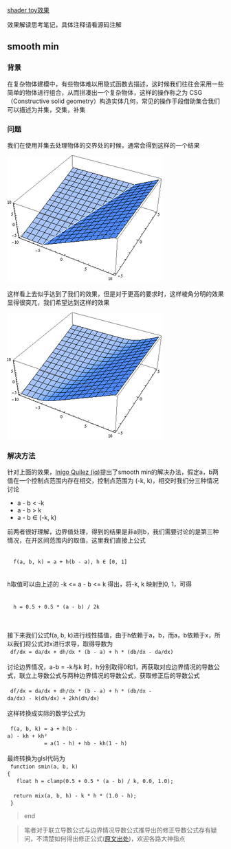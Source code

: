 [shader toy效果](https://www.shadertoy.com/view/ltBGzc)

效果解读思考笔记，具体注释请看源码注解

## smooth min
### 背景
  在复杂物体建模中，有些物体难以用隐式函数去描述，这时候我们往往会采用一些简单的物体进行组合，从而拼凑出一个复杂物体，这样的操作称之为 CSG（Constructive solid geometry）构造实体几何，常见的操作手段借助集合我们可以描述为并集，交集，补集

### 问题
  我们在使用并集去处理物体的交界处的时候，通常会得到这样的一个结果

  <img src="./1.png" />

  这样看上去似乎达到了我们的效果，但是对于更高的要求时，这样棱角分明的效果显得很突兀，我们希望达到这样的效果

  <img src="./2.png" />

### 解决方法
  针对上面的效果，[Inigo Quilez (iq)](https://iquilezles.org/)提出了smooth min的解决办法，假定a，b两值在一个控制点范围内存在相交，控制点范围为 (-k, k)，相交时我们分三种情况讨论
  * a - b < -k
  * a - b > k
  * a - b ∈ (-k, k)

  前两者很好理解，边界值处理，得到的结果是非a则b，我们需要讨论的是第三种情况，在开区间范围内的取值，这里我们直接上公式
  
  <code>
  f(a, b, k) = a + h(b - a), h ∈ [0, 1]
  </code>
  <br />
  <br />
  h取值可以由上述的 -k <= a - b <= k 得出，将-k, k 映射到0, 1，可得
  <br />
  <br />
  <code>
  h = 0.5 + 0.5 * (a - b) / 2k
  </code>
  <br />
  <br />

  接下来我们公式f(a, b, k)进行线性插值，由于h依赖于a，b，而a，b依赖于x，所以我们将公式对x进行求导，取得导数为<br />
  <code>
  df/dx = da/dx + dh/dx * (b - a) + h * (db/dx - da/dx)
  </code>
  <br />
  <br />
  讨论边界情况，a-b = -k与k 时，h分别取得0和1，再获取对应边界情况的导数公式，联立上导数公式与两种边界情况的导数公式，获取修正后的导数公式
  <br/>
  <br />
  <code>
  df/dx = da/dx + dh/dx * (b - a) + h * (db/dx - da/dx) - k(dh/dx) + 2kh(dh/dx)
  </code>
  <br />
  <br />
  这样转换成实际的数学公式为
  <br />
  <br />
  <code>
  f(a, b, k) = a + h(b - a) - kh + kh²<br />&nbsp;&nbsp;&nbsp;&nbsp;&nbsp;&nbsp;&nbsp;&nbsp;&nbsp;&nbsp;&nbsp;
             = a(1 - h) + hb - kh(1 - h)
  </code>
  <br />
  <br />
  最终转换为glsl代码为
  <br />
  <code>
  function smin(a, b, k) {<br />
    &nbsp;&nbsp;float h = clamp(0.5 + 0.5 * (a - b) / k, 0.0, 1.0);<br />
    &nbsp;&nbsp;return mix(a, b, h) - k * h * (1.0 - h);<br />
  }
  </code>

  > end

  > 笔者对于联立导数公式与边界情况导数公式推导出的修正导数公式存有疑问，不清楚如何得出修正公式([原文出处](http://www.viniciusgraciano.com/blog/smin/))，欢迎各路大神指点
